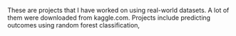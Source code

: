 These are projects that I have worked on using real-world datasets. A lot of them were downloaded from kaggle.com. Projects include predicting outcomes using random forest classification, 
